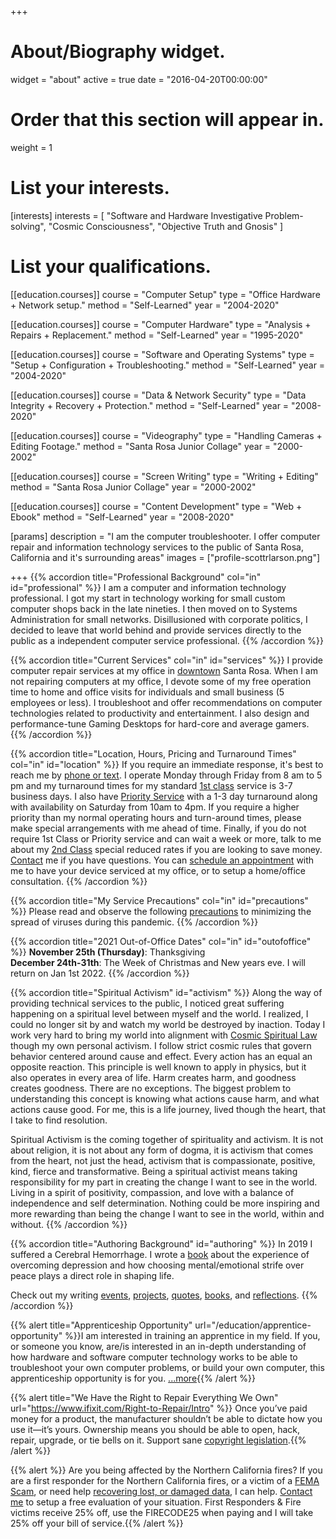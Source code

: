 +++
# About/Biography widget.
widget = "about"
active = true
date = "2016-04-20T00:00:00"

# Order that this section will appear in.
weight = 1

# List your interests.
[interests]
  interests = [
    "Software and Hardware Investigative Problem-solving",
    "Cosmic Consciousness",
    "Objective Truth and Gnosis"
  ]

# List your qualifications.
[[education.courses]]
  course = "Computer Setup"
  type = "Office Hardware + Network setup."
  method = "Self-Learned"
  year = "2004-2020"

[[education.courses]]
  course = "Computer Hardware"
  type = "Analysis + Repairs + Replacement."
  method = "Self-Learned"
  year = "1995-2020"

[[education.courses]]
  course = "Software and Operating Systems"
  type = "Setup + Configuration + Troubleshooting."
  method = "Self-Learned"
  year = "2004-2020"

[[education.courses]]
  course = "Data & Network Security"
  type = "Data Integrity + Recovery + Protection."
  method = "Self-Learned"
  year = "2008-2020"

[[education.courses]]
  course = "Videography"
  type = "Handling Cameras + Editing Footage."
  method = "Santa Rosa Junior Collage"
  year = "2000-2002"

[[education.courses]]
  course = "Screen Writing"
  type = "Writing + Editing"
  method = "Santa Rosa Junior Collage"
  year = "2000-2002"

[[education.courses]]
  course = "Content Development"
  type = "Web + Ebook"
  method = "Self-Learned"
  year = "2008-2020"

[params]
  description = "I am the computer troubleshooter. I offer computer repair and information technology services to the public of Santa Rosa, California and it's surrounding areas"
  images = ["profile-scottrlarson.png"]
  
+++
{{% accordion title="Professional Background" col="in" id="professional" %}}
I am a computer and information technology professional. I got my start in technology working for small custom computer shops back in the late nineties. I then moved on to Systems Administration for small networks. Disillusioned with corporate politics, I  decided to leave that world behind and provide services directly to the public as a independent computer service professional.
{{% /accordion %}}

{{% accordion title="Current Services" col="in" id="services" %}}
I provide computer repair services at my office in <a href="#contact">downtown</a> Santa Rosa. When I am not repairing computers at my office, I devote some of my free operation time to home and office visits for individuals and small business (5 employees or less). I troubleshoot and offer recommendations on computer technologies related to productivity and entertainment. I also design and performance-tune Gaming Desktops for hard-core and average gamers.
{{% /accordion %}}

{{% accordion title="Location, Hours, Pricing and Turnaround Times" col="in" id="location" %}}
If you require an immediate response, it's best to reach me by [phone or text](#contact). I operate Monday through Friday from 8 am to 5 pm and my turnaround times for my standard [1st class](/#service-repair-rates-turnaround) service is 3-7 business days. I also have [Priority Service](/#service-repair-rates-turnaround) with a 1-3 day turnaround along with availability on Saturday from 10am to 4pm. If you require a higher priority than my normal operating hours and turn-around times, please make special arrangements with me ahead of time. Finally, if you do not require 1st Class or Priority service and can wait a week or more, talk to me about my [2nd Class](/#service-repair-rates-turnaround) special reduced rates if you are looking to save money. <a href="#contact">Contact</a> me if you have questions. You can [schedule an appointment](https://harmonizely.com/scottrlarson) with me to have your device serviced at my office, or to setup a home/office consultation.
{{% /accordion %}}

{{% accordion title="My Service Precautions" col="in" id="precautions" %}}
Please read and observe the following [precautions](/#precautions) to minimizing the spread of viruses during this pandemic. 
{{% /accordion %}}

{{% accordion title="2021 Out-of-Office Dates" col="in" id="outofoffice" %}}
**November 25th (Thursday)**: Thanksgiving  
**December 24th-31th**: The Week of Christmas and New years eve. I will return on Jan 1st 2022.
{{% /accordion %}}

{{% accordion title="Spiritual Activism" id="activism" %}}
Along the way of providing technical services to the public, I noticed great suffering happening on a spiritual level between myself and the world. I realized, I could no longer sit by and watch my world be destroyed by inaction. Today I work very hard to bring my world into alignment with <a href="https://www.amazon.com/dp/1425166695/ref=cm_sw_em_r_mt_dp_U_SDWsEb3Y4R0KV">Cosmic Spiritual Law</a> though my own personal activism. I follow strict cosmic rules that govern behavior centered around cause and effect. Every action has an equal an opposite reaction. This principle is well known to apply in physics, but it also operates in every area of life. Harm creates harm, and goodness creates goodness. There are no exceptions. The biggest problem to understanding this concept is knowing what actions cause harm, and what actions cause good. For me, this is a life journey, lived though the heart, that I take to find resolution. </p>

Spiritual Activism is the coming together of spirituality and activism. It is not about religion, it is not about any form of dogma, it is activism that comes from the heart, not just the head, activism that is compassionate, positive, kind, fierce and transformative. Being a spiritual activist means taking responsibility for my part in creating the change I want to see in the world. Living in a spirit of positivity, compassion, and love with a balance of independence and self determination. Nothing could be more inspiring and more rewarding than being the change I want to see in the world, within and without.
{{% /accordion %}}

{{% accordion title="Authoring Background" id="authoring" %}}
In 2019 I suffered a Cerebral Hemorrhage. I wrote a [book](/publications/publication-most-improved/) about the experience of overcoming depression and how choosing mental/emotional strife over peace plays a direct role in shaping life.

Check out my writing [events](/events/authoring), [projects](/projects), [quotes](/quotes), [books](/books), and [reflections](/reflections).
{{% /accordion %}}

{{% alert title="Apprenticeship Opportunity" url="/education/apprentice-opportunity" %}}I am interested in training an apprentice in my field. If you, or someone you know, are/is interested in an in-depth understanding of how hardware and software computer technology works to be able to troubleshoot your own computer problems, or build your own computer, this apprenticeship opportunity is for you. [...more](/education/apprentice-opportunity){{% /alert %}}


{{% alert title="We Have the Right to Repair Everything We Own" url="https://www.ifixit.com/Right-to-Repair/Intro" %}}
  Once you’ve paid money for a product, the manufacturer shouldn’t be able to dictate how you use it—it’s yours. Ownership means you should be able to open, hack, repair, upgrade, or tie bells on it.
Support sane [copyright legislation](https://www.fightforthefuture.org/fixcopyright/).{{% /alert %}}

{{% alert %}} Are you being affected by the Northern California fires? If you are a first responder for the Northern California fires, or a victim of a <a href="updates/update-fema-scam">FEMA Scam</a>, or need help <a href="services/data/recovery">recovering lost, or damaged data</a>, I can help. <a href="#contact">Contact me</a> to setup a free evaluation of your situation. First Responders & Fire victims receive 25% off, use the FIRECODE25 when paying and I will take 25% off your bill of service.{{% /alert %}}


